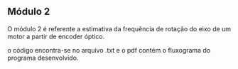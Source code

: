 ## Módulo 2    

O módulo 2 é referente a estimativa da frequência de rotação do eixo de um motor a partir de encoder óptico.

o código encontra-se no arquivo .txt e o pdf contém o fluxograma do programa desenvolvido.
